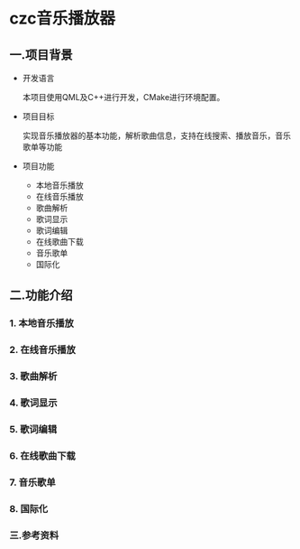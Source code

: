 # czc音乐播放器
## 一.项目背景

+ 开发语言

  本项目使用QML及C++进行开发，CMake进行环境配置。

+ 项目目标

  实现音乐播放器的基本功能，解析歌曲信息，支持在线搜索、播放音乐，音乐歌单等功能

+ 项目功能

  + 本地音乐播放
  + 在线音乐播放
  + 歌曲解析
  + 歌词显示
  + 歌词编辑
  + 在线歌曲下载
  + 音乐歌单
  + 国际化



## 二.功能介绍

### 1. 本地音乐播放

### 2. 在线音乐播放

### 3. 歌曲解析

### 4. 歌词显示

### 5. 歌词编辑

### 6. 在线歌曲下载

### 7. 音乐歌单

### 8. 国际化

### 三.参考资料

